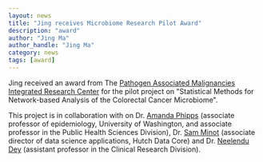 ```yaml
---
layout: news
title: "Jing receives Microbiome Research Pilot Award"
description: "award"
author: "Jing Ma"
author_handle: "Jing Ma"
category: news
tags: [award]
---
```


Jing received an award from The [Pathogen Associated Malignancies Integrated Research Center](https://centernet.fredhutch.org/cn/u/pam-irc.html) for the pilot project on "Statistical Methods for Network-based Analysis of the Colorectal Cancer Microbiome". 

This project is in collaboration with on Dr. [Amanda Phipps](https://www.fredhutch.org/en/faculty-lab-directory/phipps-amanda.html) (associate professor of epidemiology, University of Washington, and associate professor in the Public Health Sciences Division), Dr. [Sam Minot](https://www.fredhutch.org/en/research/divisions/vaccine-infectious-disease-division/faculty-labs/vidd-staff-scientists-physicians/minot-samuel.html) (associate director of data science applications, Hutch Data Core) and Dr. [Neelendu Dey](https://www.fredhutch.org/en/faculty-lab-directory/dey-neelendu.html) (assistant professor in the Clinical Research Division). 
